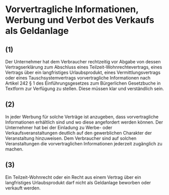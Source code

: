 # Vorvertragliche Informationen, Werbung und Verbot des Verkaufs als Geldanlage



## (1)

 Der Unternehmer hat dem Verbraucher rechtzeitig vor Abgabe von dessen Vertragserklärung zum Abschluss eines Teilzeit-Wohnrechtevertrags, eines Vertrags über ein langfristiges Urlaubsprodukt, eines Vermittlungsvertrags oder eines Tauschsystemvertrags vorvertragliche Informationen nach Artikel 242 § 1 des Einführungsgesetzes zum Bürgerlichen Gesetzbuche in Textform zur Verfügung zu stellen. Diese müssen klar und verständlich sein.

## (2)

 In jeder Werbung für solche Verträge ist anzugeben, dass vorvertragliche Informationen erhältlich sind und wo diese angefordert werden können. Der Unternehmer hat bei der Einladung zu Werbe- oder Verkaufsveranstaltungen deutlich auf den gewerblichen Charakter der Veranstaltung hinzuweisen. Dem Verbraucher sind auf solchen Veranstaltungen die vorvertraglichen Informationen jederzeit zugänglich zu machen.

## (3)

 Ein Teilzeit-Wohnrecht oder ein Recht aus einem Vertrag über ein langfristiges Urlaubsprodukt darf nicht als Geldanlage beworben oder verkauft werden. 

